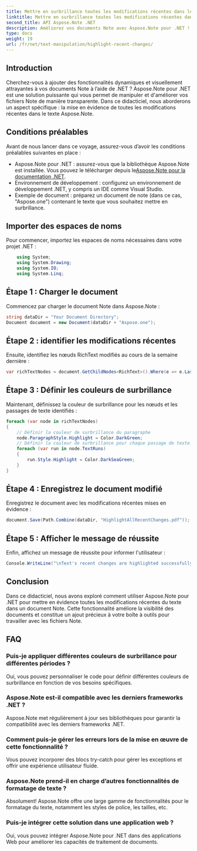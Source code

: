 ```yaml
---
title: Mettre en surbrillance toutes les modifications récentes dans le texte Aspose.Note
linktitle: Mettre en surbrillance toutes les modifications récentes dans le texte Aspose.Note
second_title: API Aspose.Note .NET
description: Améliorez vos documents Note avec Aspose.Note pour .NET ! Apprenez à mettre en évidence les modifications récentes du texte avec ce didacticiel étape par étape.
type: docs
weight: 19
url: /fr/net/text-manipulation/highlight-recent-changes/
---
```

## Introduction
Cherchez-vous à ajouter des fonctionnalités dynamiques et visuellement attrayantes à vos documents Note à l’aide de .NET ? Aspose.Note pour .NET est une solution puissante qui vous permet de manipuler et d'améliorer vos fichiers Note de manière transparente. Dans ce didacticiel, nous aborderons un aspect spécifique : la mise en évidence de toutes les modifications récentes dans le texte Aspose.Note.
## Conditions préalables
Avant de nous lancer dans ce voyage, assurez-vous d’avoir les conditions préalables suivantes en place :
-  Aspose.Note pour .NET : assurez-vous que la bibliothèque Aspose.Note est installée. Vous pouvez le télécharger depuis le[Aspose.Note pour la documentation .NET](https://reference.aspose.com/note/net/).
- Environnement de développement : configurez un environnement de développement .NET, y compris un IDE comme Visual Studio.
- Exemple de document : préparez un document de note (dans ce cas, "Aspose.one") contenant le texte que vous souhaitez mettre en surbrillance.
## Importer des espaces de noms
Pour commencer, importez les espaces de noms nécessaires dans votre projet .NET :
```csharp
    using System;
    using System.Drawing;
    using System.IO;
    using System.Linq;
```
## Étape 1 : Charger le document
Commencez par charger le document Note dans Aspose.Note :
```csharp
string dataDir = "Your Document Directory";
Document document = new Document(dataDir + "Aspose.one");
```
## Étape 2 : identifier les modifications récentes
Ensuite, identifiez les nœuds RichText modifiés au cours de la semaine dernière :
```csharp
var richTextNodes = document.GetChildNodes<RichText>().Where(e => e.LastModifiedTime >= DateTime.Today.Subtract(TimeSpan.FromDays(7)));
```
## Étape 3 : Définir les couleurs de surbrillance
Maintenant, définissez la couleur de surbrillance pour les nœuds et les passages de texte identifiés :
```csharp
foreach (var node in richTextNodes)
{
    // Définir la couleur de surbrillance du paragraphe
    node.ParagraphStyle.Highlight = Color.DarkGreen;
    // Définir la couleur de surbrillance pour chaque passage de texte
    foreach (var run in node.TextRuns)
    {
        run.Style.Highlight = Color.DarkSeaGreen;
    }
}
```
## Étape 4 : Enregistrez le document modifié
Enregistrez le document avec les modifications récentes mises en évidence :
```csharp
document.Save(Path.Combine(dataDir, "HighlightAllRecentChanges.pdf"));
```
## Étape 5 : Afficher le message de réussite
Enfin, affichez un message de réussite pour informer l'utilisateur :
```csharp
Console.WriteLine("\nText's recent changes are highlighted successfully.");
```
## Conclusion
Dans ce didacticiel, nous avons exploré comment utiliser Aspose.Note pour .NET pour mettre en évidence toutes les modifications récentes du texte dans un document Note. Cette fonctionnalité améliore la visibilité des documents et constitue un ajout précieux à votre boîte à outils pour travailler avec les fichiers Note.
## FAQ
### Puis-je appliquer différentes couleurs de surbrillance pour différentes périodes ?
Oui, vous pouvez personnaliser le code pour définir différentes couleurs de surbrillance en fonction de vos besoins spécifiques.
### Aspose.Note est-il compatible avec les derniers frameworks .NET ?
Aspose.Note met régulièrement à jour ses bibliothèques pour garantir la compatibilité avec les derniers frameworks .NET.
### Comment puis-je gérer les erreurs lors de la mise en œuvre de cette fonctionnalité ?
Vous pouvez incorporer des blocs try-catch pour gérer les exceptions et offrir une expérience utilisateur fluide.
### Aspose.Note prend-il en charge d’autres fonctionnalités de formatage de texte ?
Absolument! Aspose.Note offre une large gamme de fonctionnalités pour le formatage du texte, notamment les styles de police, les tailles, etc.
### Puis-je intégrer cette solution dans une application web ?
Oui, vous pouvez intégrer Aspose.Note pour .NET dans des applications Web pour améliorer les capacités de traitement de documents.